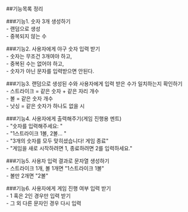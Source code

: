 ##기능목록 정리

###기능1. 숫자 3개 생성하기  
	- 랜덤으로 생성  
	- 중복되지 않는 수

###기능2. 사용자에게 야구 숫자 입력 받기  
	- 숫자는 무조건 3개여야 하고,  
	- 중복된 수는 없어야 하고,  
	- 숫자가 아닌 문자를 입력받으면 안된다.

###기능3. 랜덤으로 생성된 수와 사용자에게 입력 받은 수가 일치하는지 확인하기  
	- 스트라이크 = 같은 숫자 + 같은 자리 개수  
	- 볼 = 같은 숫자 개수  
	- 낫싱 = 같은 숫자가 하나도 없을 시  

###기능4. 사용자에게 출력해주기(게임 진행용 멘트)  
	- "숫자를 입력해주세요: "  
	- "1스트라이크 1볼, 2볼... "  
	- "3개의 숫자를 모두 맞히셨습니다! 게임 종료"  
	- "게임을 새로 시작하려면 1, 종료하려면 2를 입력하세요."  

###기능5. 사용자 입력 결과로 문자열 생성하기  
	- 스트라이크 1개, 볼 1개면 "1스트라이크 1볼"  
	- 볼만 2개면 "2볼"  

###기능6. 사용자에게 게임 진행 여부 입력 받기  
	- 1 혹은 2인 경우만 입력 받기  
	- 그 외 다른 문자인 경우 다시 입력  
